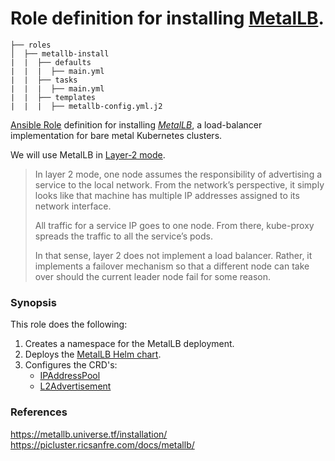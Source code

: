 # Role definition for installing [MetalLB](https://metallb.universe.tf/).

```
├── roles
│  ├── metallb-install
|  |  ├── defaults
|  |  |  ├── main.yml
|  |  ├── tasks 
|  |  |  ├── main.yml  
|  |  ├── templates
|  |  |  ├── metallb-config.yml.j2
```

[Ansible Role](https://docs.ansible.com/ansible/latest/playbook_guide/playbooks_reuse_roles.html#roles) definition for installing [*MetalLB*](https://metallb.universe.tf/installation/), a load-balancer implementation for bare metal Kubernetes clusters.

We will use MetalLB in [Layer-2 mode](https://metallb.universe.tf/concepts/layer2/).

> In layer 2 mode, one node assumes the responsibility of advertising a service to the local network. From the network’s perspective, it simply looks like that machine has multiple IP addresses
assigned to its network interface.
>
> All traffic for a service IP goes to one node. From there, kube-proxy spreads the traffic to all the service’s pods.
>
> In that sense, layer 2 does not implement a load balancer. Rather, it implements a failover mechanism so that a different node can take over should the current leader node fail for some reason.

            
### Synopsis

This role does the following: 

1. Creates a namespace for the MetalLB deployment.
2. Deploys the [MetalLB Helm chart](https://metallb.universe.tf/installation/#installation-with-helm).
3. Configures the CRD's:
   - [IPAddressPool](https://metallb.universe.tf/configuration/#defining-the-ips-to-assign-to-the-load-balancer-services)
   - [L2Advertisement](https://metallb.universe.tf/configuration/#layer-2-configuration)

### References

https://metallb.universe.tf/installation/
https://picluster.ricsanfre.com/docs/metallb/
